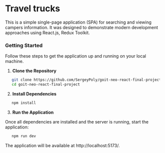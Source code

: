 # Travel trucks
This is a simple single-page application (SPA) for searching and viewing campers information. It was designed to demonstrate modern development approaches using React.js, Redux Toolkit.

### Getting Started
Follow these steps to get the application up and running on your local machine.
1. **Clone the Repository**
```bash
   git clone https://github.com/SergeyPoly/goit-neo-react-final-project.git
   cd goit-neo-react-final-project
```
2. **Install Dependencies**
```bash
   npm install
```

3. **Run the Application**

Once all dependencies are installed and the server is running, start the application:
```bash
   npm run dev
```
The application will be available at http://localhost:5173/.